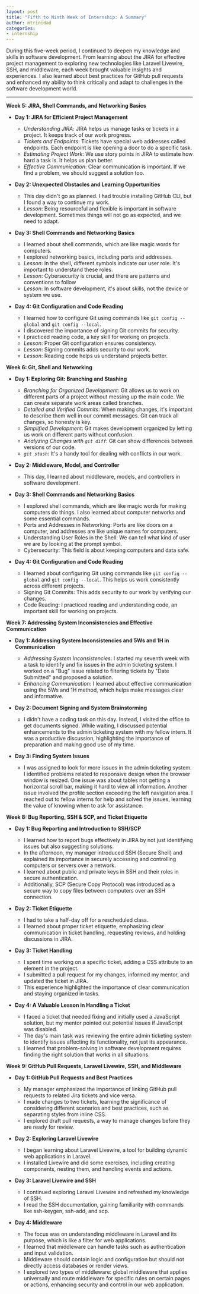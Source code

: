 ```yaml
---
layout: post
title: "Fifth to Ninth Week of Internship: A Summary"
author: mtrinidad
categories: 
- internship
---
```

During this five-week period, I continued to deepen my knowledge and skills in software development. From learning about the JIRA for effective project management to exploring new technologies like Laravel Livewire, SSH, and middleware, each week brought valuable insights and experiences. I also learned about best practices for GitHub pull requests and enhanced my ability to think critically and adapt to challenges in the software development world.

---
**Week 5: JIRA, Shell Commands, and Networking Basics**

- **Day 1: JIRA for Efficient Project Management**
    - _Understanding JIRA_: JIRA helps us manage tasks or tickets in a project. It keeps track of our work progress.
    - _Tickets and Endpoints_: Tickets have special web addresses called endpoints. Each endpoint is like opening a door to do a specific task.
    - _Estimating Project Work_: We use story points in JIRA to estimate how hard a task is. It helps us plan better.
    - _Effective Communication_: Clear communication is important. If we find a problem, we should suggest a solution too.

- **Day 2: Unexpected Obstacles and Learning Opportunities**
    - This day didn't go as planned. I had trouble installing GitHub CLI, but I found a way to continue my work.
    - _Lesson_: Being resourceful and flexible is important in software development. Sometimes things will not go as expected, and we need to adapt.

- **Day 3: Shell Commands and Networking Basics**
    - I learned about shell commands, which are like magic words for computers.
    - I explored networking basics, including ports and addresses.
    - _Lesson_: In the shell, different symbols indicate our user role. It's important to understand these roles.
    - _Lesson_: Cybersecurity is crucial, and there are patterns and conventions to follow
    - _Lesson_: In software development, it's about skills, not the device or system we use.

- **Day 4: Git Configuration and Code Reading**
    - I learned how to configure Git using commands like `git config --global` and `git config --local`.
    - I discovered the importance of signing Git commits for security.
    - I practiced reading code, a key skill for working on projects.
    - _Lesson_: Proper Git configuration ensures consistency.
    - _Lesson_: Signing commits adds security to our work.
    - _Lesson_: Reading code helps us understand projects better.



**Week 6: Git, Shell and Networking**

- **Day 1: Exploring Git: Branching and Stashing**
    - _Branching for Organized Development_: Git allows us to work on different parts of a project without messing up the main code. We can create separate work areas called branches.
    - _Detailed and Verified Commits_: When making changes, it's important to describe them well in our commit messages. Git can track all changes, so honesty is key.
    - _Simplified Development_: Git makes development organized by letting us work on different parts without confusion.
    - _Analyzing Changes with `git diff`_: Git can show differences between versions of our code.
    - _`git stash`_: It's a handy tool for dealing with conflicts in our work.

- **Day 2: Middleware, Model, and Controller**
    - This day, I learned about middleware, models, and controllers in software development.

- **Day 3: Shell Commands and Networking Basics**
    - I explored shell commands, which are like magic words for making computers do things. I also learned about computer networks and some essential commands.
    - Ports and Addresses in Networking: Ports are like doors on a computer, and addresses are like unique names for computers.
    - Understanding User Roles in the Shell: We can tell what kind of user we are by looking at the prompt symbol.
    - Cybersecurity: This field is about keeping computers and data safe.

- **Day 4: Git Configuration and Code Reading**
    - I learned about configuring Git using commands like `git config --global` and `git config --local`. This helps us work consistently across different projects.
    - Signing Git Commits: This adds security to our work by verifying our changes.
    - Code Reading: I practiced reading and understanding code, an important skill for working on projects.



**Week 7: Addressing System Inconsistencies and Effective Communication**

- **Day 1: Addressing System Inconsistencies and 5Ws and 1H in Communication**
    - _Addressing System Inconsistencies_: I started my seventh week with a task to identify and fix issues in the admin ticketing system. I worked on a "Bug" issue related to filtering tickets by "Date Submitted" and proposed a solution.
    - _Enhancing Communication_: I learned about effective communication using the 5Ws and 1H method, which helps make messages clear and informative.

- **Day 2: Document Signing and System Brainstorming**
    - I didn't have a coding task on this day. Instead, I visited the office to get documents signed. While waiting, I discussed potential enhancements to the admin ticketing system with my fellow intern. It was a productive discussion, highlighting the importance of preparation and making good use of my time.

- **Day 3: Finding System Issues**
    - I was assigned to look for more issues in the admin ticketing system. I identified problems related to responsive design when the browser window is resized. One issue was about tables not getting a horizontal scroll bar, making it hard to view all information. Another issue involved the profile section exceeding the left navigation area. I reached out to fellow interns for help and solved the issues, learning the value of knowing when to ask for assistance.



**Week 8: Bug Reporting, SSH & SCP, and Ticket Etiquette**

- **Day 1: Bug Reporting and Introduction to SSH/SCP**
    - I learned how to report bugs effectively in JIRA by not just identifying issues but also suggesting solutions.
    - In the afternoon, my manager introduced SSH (Secure Shell) and explained its importance in securely accessing and controlling computers or servers over a network.
    - I learned about public and private keys in SSH and their roles in secure authentication.
    - Additionally, SCP (Secure Copy Protocol) was introduced as a secure way to copy files between computers over an SSH connection.

- **Day 2: Ticket Etiquette**
    - I had to take a half-day off for a rescheduled class.
    - I learned about proper ticket etiquette, emphasizing clear communication in ticket handling, requesting reviews, and holding discussions in JIRA.

- **Day 3: Ticket Handling**
    - I spent time working on a specific ticket, adding a CSS attribute to an element in the project.
    - I submitted a pull request for my changes, informed my mentor, and updated the ticket in JIRA.
    - This experience highlighted the importance of clear communication and staying organized in tasks.

- **Day 4: A Valuable Lesson in Handling a Ticket**
    - I faced a ticket that needed fixing and initially used a JavaScript solution, but my mentor pointed out potential issues if JavaScript was disabled.
    - The day's main task was reviewing the entire admin ticketing system to identify issues affecting its functionality, not just its appearance.
    - I learned that problem-solving in software development requires finding the right solution that works in all situations.



**Week 9: GitHub Pull Requests, Laravel Livewire, SSH, and Middleware**

- **Day 1: GitHub Pull Requests and Best Practices**
    - My manager emphasized the importance of linking GitHub pull requests to related Jira tickets and vice versa.
    - I made changes to two tickets, learning the significance of considering different scenarios and best practices, such as separating styles from inline CSS.
    - I explored draft pull requests, a way to manage changes before they are ready for review.

- **Day 2: Exploring Laravel Livewire**
    - I began learning about Laravel Livewire, a tool for building dynamic web applications in Laravel.
    - I installed Livewire and did some exercises, including creating components, nesting them, and handling events and actions.

- **Day 3: Laravel Livewire and SSH**
    - I continued exploring Laravel Livewire and refreshed my knowledge of SSH.
    - I read the SSH documentation, gaining familiarity with commands like ssh-keygen, ssh-add, and scp.

- **Day 4: Middleware**
    - The focus was on understanding middleware in Laravel and its purpose, which is like a filter for web applications.
    - I learned that middleware can handle tasks such as authentication and input validation.
    - Middleware should contain logic and configuration but should not directly access databases or render views.
    - I explored two types of middleware: global middleware that applies universally and route middleware for specific rules on certain pages or actions, enhancing security and control in our web application.



